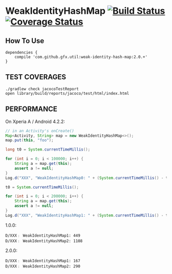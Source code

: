 # WeakIdentityHashMap [![Build Status](https://travis-ci.org/gfx/Java-WeakIdentityHashMap.svg?branch=master)](https://travis-ci.org/gfx/Java-WeakIdentityHashMap) [![Coverage Status](https://coveralls.io/repos/gfx/Java-WeakIdentityHashMap/badge.png)](https://coveralls.io/r/gfx/Java-WeakIdentityHashMap)

## How To Use

```
dependencies {
    compile 'com.github.gfx.util:weak-identity-hash-map:2.0.+'
}
```

## TEST COVERAGES

```
./gradlew check jacocoTestReport
open library/build/reports/jacoco/test/html/index.html
```


## PERFORMANCE

On Xperia A / Android 4.2.2:


```java
// in an Activity's onCreate()
Map<Activity, String> map = new WeakIdentityHashMap<>();
map.put(this, "foo");

long t0 = System.currentTimeMillis();

for (int i = 0; i < 100000; i++) {
    String a = map.get(this);
    assert a != null;
}
Log.d("XXX", "WeakIdentityHashMap0: " + (System.currentTimeMillis() - t0));

t0 = System.currentTimeMillis();

for (int i = 0; i < 200000; i++) {
    String a = map.get(this);
    assert a != null;
}
Log.d("XXX", "WeakIdentityHashMap1: " + (System.currentTimeMillis() - t0));
```

1.0.0:

```
D/XXX﹕ WeakIdentityHashMap1: 449
D/XXX﹕ WeakIdentityHashMap2: 1108
```

2.0.0:

```
D/XXX﹕ WeakIdentityHashMap1: 167
D/XXX﹕ WeakIdentityHashMap2: 290
```
